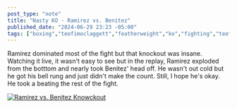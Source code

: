 ```yaml
---
post_type: "note" 
title: "Nasty KO - Ramirez vs. Benitez"
published_date: "2024-06-29 23:23 -05:00"
tags: ["boxing","teofimoclaggett","featherweight","ko","fighting","teofimo","claggett"]
---
```


Ramirez dominated most of the fight but that knockout was insane. Watching it live, it wasn't easy to see but in the replay, Ramirez exploded from the botttom and nearly took Benitez' head off. He wasn't out cold but he got his bell rung and just didn't make the count. Still, I hope he's okay. He took a beating the rest of the fight. 

[![Ramirez vs. Benitez Knowckout](https://i.ytimg.com/vi/GO3ogPThnIY/frame0.jpg)](https://www.youtube.com/shorts/GO3ogPThnIY "Ramirez vs. Benitez Knowckout")